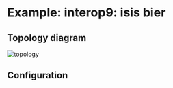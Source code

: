 # Example: interop9: isis bier

## **Topology diagram**

![topology](/img/intop9-isis11.tst.png)

## **Configuration**
